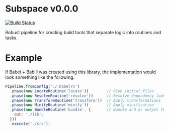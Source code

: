 # Subspace v0.0.0
[![Build Status](https://travis-ci.org/milesj/pipes.svg?branch=master)](https://travis-ci.org/milesj/pipes)

Robust pipeline for creating build tools that separate logic into routines and tasks.

# Example

If Babel + Babili was created using this library, the implementation would look something like the following.

```js
Pipeline.fromConfig('./.babelrc')
  .phase(new LocateRoutine('locate'))        // Glob initial files
  .phase(new ResolveRoutine('resolve'))      // Resolve dependency lookups
  .phase(new TransformRoutine('transform'))  // Apply transformations
  .phase(new MinifyRoutine('minify'))        // Apply minification
  .phase(new BundleRoutine('bundle', {       // Bundle and or output the files
    out: './lib',
  }))
  .execute('./src');
```
